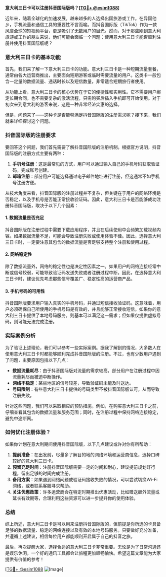 **意大利三日卡可以注册抖音国际版吗？[[TG💪+ @esim1088](https://t.me/s/esim1088)]**

近年来，随着全球化的加速发展，越来越多的人选择出国旅游或工作。在异国他乡，手机流量和通信工具的重要性不言而喻。而抖音国际版（TikTok）作为一款风靡全球的短视频平台，更是吸引了无数用户的目光。然而，对于那些刚到意大利旅游或工作的朋友来说，他们可能会面临一个问题：使用意大利三日卡能否顺利注册并使用抖音国际版呢？

### 意大利三日卡的基本功能

首先，我们来了解一下意大利三日卡的功能。意大利三日卡是一种短期流量套餐，通常由各大运营商推出，主要面向短期游客或临时需要流量的用户。这类卡一般包含一定量的数据流量、通话时长以及短信数量，非常适合短期旅行者使用。

从功能上看，意大利三日卡的核心优势在于它的便捷性和实用性。它不需要用户绑定长期合同，也不需要复杂的激活流程，只需购买后插入手机即可开始使用。对于初次来到意大利的游客来说，这是一种非常经济实惠的选择。

但是，问题来了——这种卡是否能够满足抖音国际版的注册需求呢？接下来，我们就来详细探讨这个问题。

### 抖音国际版的注册要求

要回答这个问题，我们首先需要了解抖音国际版的注册机制。根据官方说明，抖音国际版的注册方式主要有两种：

1. **手机号注册**：这是最常见的方式，用户可以通过输入自己的手机号码获取验证码，完成账号创建。
2. **邮箱注册**：部分用户可能选择通过电子邮件地址进行注册，但这通常不如手机号注册方便。

从技术角度来看，抖音国际版的注册过程并不复杂，但关键在于用户的网络环境是否稳定，以及手机号是否能正常接收验证码。因此，意大利三日卡是否能够成功注册抖音国际版，取决于以下几个因素：

#### 1. 数据流量是否充足
抖音国际版在注册过程中需要下载应用程序，并且在后续使用中会频繁加载视频内容。如果数据流量不足，可能会导致注册失败或使用体验不佳。因此，选择意大利三日卡时，一定要注意其包含的数据流量是否足够支持整个注册和使用过程。

#### 2. 网络稳定性
除了数据流量外，网络的稳定性也是决定性因素之一。如果用户的网络连接经常中断或信号较弱，可能导致验证码发送失败或者注册过程中断。因此，在选择意大利三日卡时，建议优先考虑那些信号覆盖广、稳定性高的运营商产品。

#### 3. 手机号码的可用性
抖音国际版要求用户输入真实的手机号码，并通过短信接收验证码。这意味着，用户必须确保自己所使用的手机号码是有效的，并且能够正常接收短信。如果你的意大利三日卡提供了本地号码服务，则基本可以满足这一需求；但如果仅提供虚拟号码，则可能无法完成注册。

### 实际案例分析

为了验证上述理论，我们可以参考一些实际案例。据我了解到的情况，大多数人在使用意大利三日卡时都能够顺利完成抖音国际版的注册。不过，也有少数用户遇到了问题，主要原因包括以下几点：

- **数据流量耗尽**：由于抖音国际版对流量的需求较高，部分用户在注册过程中因流量耗尽而被迫中断操作。
- **网络不稳定**：某些地区的信号较差，导致验证码未能及时送达。
- **号码限制**：有些意大利三日卡提供的号码类型不被抖音国际版认可，从而导致注册失败。

针对这些问题，我们可以采取相应的预防措施。例如，在购买意大利三日卡之前，仔细查看其包含的数据流量和服务范围；同时，在注册过程中保持网络连接稳定，避免中途断网。

### 如何优化注册体验？

如果你计划在意大利期间使用抖音国际版，以下几点建议或许对你有所帮助：

1. **提前准备**：在出发前，尽量多了解目的地的网络环境和运营商信息，选择口碑较好的意大利三日卡。
2. **预留充足时间**：注册抖音国际版需要一定的时间和耐心，建议提前规划好行程，留出足够的时间完成注册。
3. **备用方案**：如果遇到网络问题或验证码接收失败的情况，可以尝试切换Wi-Fi网络，或者联系客服寻求帮助。
4. **关注优惠政策**：许多运营商会在特定时期推出优惠活动，比如赠送额外流量或延长有效期等，合理利用这些资源可以进一步提升你的使用体验。

### 总结

综上所述，意大利三日卡是可以用来注册抖音国际版的，但前提是你所选的卡具备足够的数据流量、稳定的网络连接以及有效的本地号码服务。只要做好充分准备，并遵循上述建议，相信每位用户都能顺利开启属于自己的抖音之旅。

最后，再次提醒大家，选择合适的意大利三日卡非常重要。无论是为了日常沟通还是娱乐休闲，一个好的通讯工具都会让旅程更加顺畅愉快。希望这篇文章能为大家提供有价值的参考！

[[TG💪+ @esim1088](https://t.me/s/esim1088) ![Image](https://i.postimg.cc/4NQfJmqS/Snipaste-2025-05-13-00-14-12.png)]
